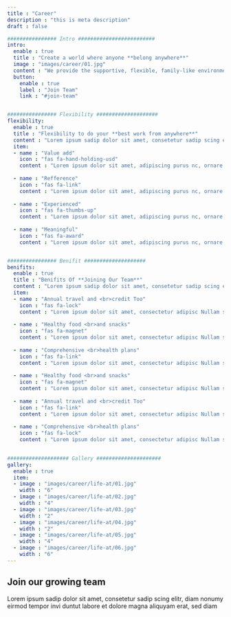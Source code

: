 ```yaml
---
title : "Career"
description : "this is meta description"
draft : false

################ Intro #########################
intro:
  enable : true
  title : "Create a world where anyone **belong anywhere**"
  image : "images/career/01.jpg"
  content : "We provide the supportive, flexible, family-like environment you require to provide high-level, challenging & better outcomes,. That is one of the reasons why our employee satisfaction is ranked one among all criterias"
  button:
    enable : true
    label : "Join Team"
    link : "#join-team"


################ Flexibility ####################
flexibility:
  enable : true
  title : "Flexibility to do your **best work from anywhere**"
  content : "Lorem ipsum sadip dolor sit amet, consetetur sadip scing elitr, diam nonumy eirmod tempor invi duntut labore et dolore magna aliquyam erat, sed diam"
  item:
  - name : "Value add"
    icon : "fas fa-hand-holding-usd"
    content : "Lorem ipsum dolor sit amet, adipiscing purus nc, ornare sem egestas sit purus felis arcu. Vitae, turpis tortor faucibus ac suspendisse. Habit building inessential steps choose habit Good Things Start building something."
    
  - name : "Refference"
    icon : "fas fa-link"
    content : "Lorem ipsum dolor sit amet, adipiscing purus nc, ornare sem egestas sit purus felis arcu. Vitae, turpis tortor faucibus ac suspendisse. Habit building inessential steps choose habit Good Things Start building something."
    
  - name : "Experienced"
    icon : "fas fa-thumbs-up"
    content : "Lorem ipsum dolor sit amet, adipiscing purus nc, ornare sem egestas sit purus felis arcu. Vitae, turpis tortor faucibus ac suspendisse. Habit building inessential steps choose habit Good Things Start building something."
    
  - name : "Meaningful"
    icon : "fas fa-award"
    content : "Lorem ipsum dolor sit amet, adipiscing purus nc, ornare sem egestas sit purus felis arcu. Vitae, turpis tortor faucibus ac suspendisse. Habit building inessential steps choose habit Good Things Start building something."


################ Benifit ####################
benifits:
  enable : true
  title : "Benifits Of **Joining Our Team**"
  content : "Lorem ipsum sadip dolor sit amet, consetetur sadip scing elitr, diam nonumy eirmod tempor invi duntut labore et dolore magna aliquyam erat, sed diam"
  item:
  - name : "Annual travel and <br>credit Too"
    icon : "fas fa-lock"
    content : "Lorem ipsum dolor sit amet, consectetur adipisc Nullam sit vel egestas in. Duis orci, suspendisse nec phasellus sapien natoque "
    
  - name : "Healthy food <br>and snacks"
    icon : "fas fa-magnet"
    content : "Lorem ipsum dolor sit amet, consectetur adipisc Nullam sit vel egestas in. Duis orci, suspendisse nec phasellus sapien natoque "
    
  - name : "Comprehensive <br>health plans"
    icon : "fas fa-link"
    content : "Lorem ipsum dolor sit amet, consectetur adipisc Nullam sit vel egestas in. Duis orci, suspendisse nec phasellus sapien natoque "
    
  - name : "Healthy food <br>and snacks"
    icon : "fas fa-magnet"
    content : "Lorem ipsum dolor sit amet, consectetur adipisc Nullam sit vel egestas in. Duis orci, suspendisse nec phasellus sapien natoque "
    
  - name : "Annual travel and <br>credit Too"
    icon : "fas fa-link"
    content : "Lorem ipsum dolor sit amet, consectetur adipisc Nullam sit vel egestas in. Duis orci, suspendisse nec phasellus sapien natoque "
    
  - name : "Comprehensive <br>health plans"
    icon : "fas fa-lock"
    content : "Lorem ipsum dolor sit amet, consectetur adipisc Nullam sit vel egestas in. Duis orci, suspendisse nec phasellus sapien natoque "
    

#################### Gallery #####################
gallery:
  enable : true
  item:
  - image : "images/career/life-at/01.jpg"
    width : "6"
  - image : "images/career/life-at/02.jpg"
    width : "4"
  - image : "images/career/life-at/03.jpg"
    width : "2"
  - image : "images/career/life-at/04.jpg"
    width : "2"
  - image : "images/career/life-at/05.jpg"
    width : "4"
  - image : "images/career/life-at/06.jpg"
    width : "6"
---
```


## Join our **growing team**
Lorem ipsum sadip dolor sit amet, consetetur sadip scing elitr, diam nonumy eirmod tempor invi duntut labore
et dolore magna aliquyam erat, sed diam